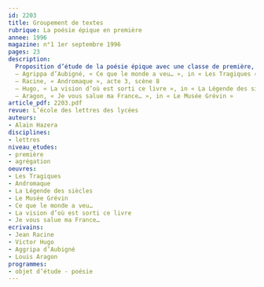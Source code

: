 ```yaml
---
id: 2203
title: Groupement de textes
rubrique: La poésie épique en première
annee: 1996
magazine: n°1 1er septembre 1996
pages: 23
description: 
  Proposition d’étude de la poésie épique avec une classe de première, à partir du groupement de textes suivant :
  – Agrippa d’Aubigné, « Ce que le monde a veu… », in « Les Tragiques », livre VII
  – Racine, « Andromaque », acte 3, scène 8
  – Hugo, « La vision d’où est sorti ce livre », in « La Légende des siècles »
  – Aragon, « Je vous salue ma France… », in « Le Musée Grévin »
article_pdf: 2203.pdf
revue: L’école des lettres des lycées
auteurs:
- Alain Hazera
disciplines:
- lettres
niveau_etudes:
- première
- agrégation
oeuvres:
- Les Tragiques
- Andromaque
- La Légende des siècles
- Le Musée Grévin
- Ce que le monde a veu…
- La vision d’où est sorti ce livre
- Je vous salue ma France…
ecrivains:
- Jean Racine
- Victor Hugo
- Aggripa d’Aubigné
- Louis Aragon
programmes:
- objet d’étude - poésie
---
```

